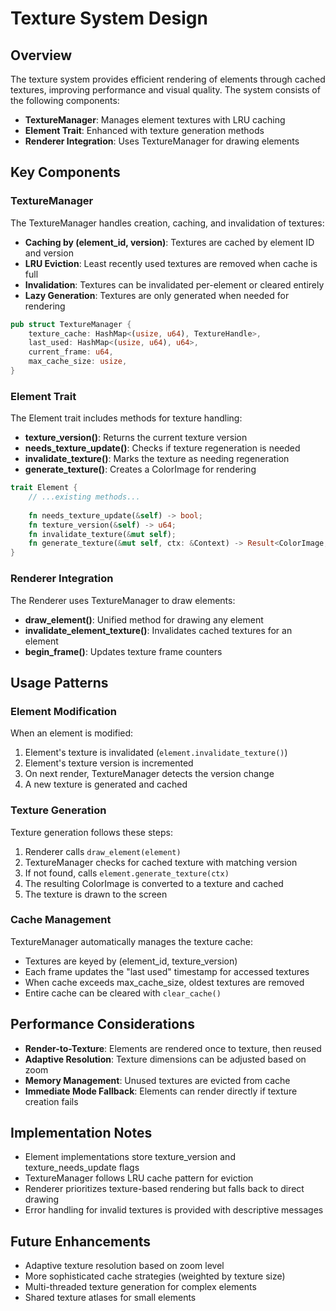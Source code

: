 # Texture System Design

## Overview

The texture system provides efficient rendering of elements through cached textures, improving performance and visual quality. The system consists of the following components:

- **TextureManager**: Manages element textures with LRU caching
- **Element Trait**: Enhanced with texture generation methods
- **Renderer Integration**: Uses TextureManager for drawing elements

## Key Components

### TextureManager

The TextureManager handles creation, caching, and invalidation of textures:

- **Caching by (element_id, version)**: Textures are cached by element ID and version
- **LRU Eviction**: Least recently used textures are removed when cache is full
- **Invalidation**: Textures can be invalidated per-element or cleared entirely
- **Lazy Generation**: Textures are only generated when needed for rendering

```rust
pub struct TextureManager {
    texture_cache: HashMap<(usize, u64), TextureHandle>,
    last_used: HashMap<(usize, u64), u64>,
    current_frame: u64,
    max_cache_size: usize,
}
```

### Element Trait

The Element trait includes methods for texture handling:

- **texture_version()**: Returns the current texture version
- **needs_texture_update()**: Checks if texture regeneration is needed
- **invalidate_texture()**: Marks the texture as needing regeneration
- **generate_texture()**: Creates a ColorImage for rendering

```rust
trait Element {
    // ...existing methods...
    
    fn needs_texture_update(&self) -> bool;
    fn texture_version(&self) -> u64;
    fn invalidate_texture(&mut self);
    fn generate_texture(&mut self, ctx: &Context) -> Result<ColorImage, TextureGenerationError>;
}
```

### Renderer Integration

The Renderer uses TextureManager to draw elements:

- **draw_element()**: Unified method for drawing any element
- **invalidate_element_texture()**: Invalidates cached textures for an element
- **begin_frame()**: Updates texture frame counters

## Usage Patterns

### Element Modification

When an element is modified:

1. Element's texture is invalidated (`element.invalidate_texture()`)
2. Element's texture version is incremented
3. On next render, TextureManager detects the version change
4. A new texture is generated and cached

### Texture Generation

Texture generation follows these steps:

1. Renderer calls `draw_element(element)`
2. TextureManager checks for cached texture with matching version
3. If not found, calls `element.generate_texture(ctx)`
4. The resulting ColorImage is converted to a texture and cached
5. The texture is drawn to the screen

### Cache Management

TextureManager automatically manages the texture cache:

- Textures are keyed by (element_id, texture_version)
- Each frame updates the "last used" timestamp for accessed textures
- When cache exceeds max_cache_size, oldest textures are removed
- Entire cache can be cleared with `clear_cache()`

## Performance Considerations

- **Render-to-Texture**: Elements are rendered once to texture, then reused
- **Adaptive Resolution**: Texture dimensions can be adjusted based on zoom
- **Memory Management**: Unused textures are evicted from cache
- **Immediate Mode Fallback**: Elements can render directly if texture creation fails

## Implementation Notes

- Element implementations store texture_version and texture_needs_update flags
- TextureManager follows LRU cache pattern for eviction
- Renderer prioritizes texture-based rendering but falls back to direct drawing
- Error handling for invalid textures is provided with descriptive messages

## Future Enhancements

- Adaptive texture resolution based on zoom level
- More sophisticated cache strategies (weighted by texture size)
- Multi-threaded texture generation for complex elements
- Shared texture atlases for small elements